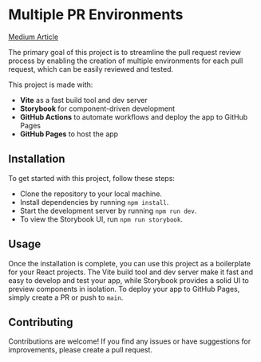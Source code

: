 # Multiple PR Environments
[Medium Article](https://medium.com/xgeeks/how-to-create-and-adopt-design-systems-for-hyper-scaling-companies-a-6-step-approach-fd35dd430e3e)

The primary goal of this project is to streamline the pull request review process by enabling the creation of multiple environments for each pull request, which can be easily reviewed and tested.

This project is made with:

- **Vite** as a fast build tool and dev server
- **Storybook** for component-driven development
- **GitHub Actions** to automate workflows and deploy the app to GitHub Pages
- **GitHub Pages** to host the app

## Installation
To get started with this project, follow these steps:

- Clone the repository to your local machine.
- Install dependencies by running `npm install`.
- Start the development server by running `npm run dev`.
- To view the Storybook UI, run `npm run storybook`.

## Usage
Once the installation is complete, you can use this project as a boilerplate for your React projects. The Vite build tool and dev server make it fast and easy to develop and test your app, while Storybook provides a solid UI to preview components in isolation.
To deploy your app to GitHub Pages, simply create a PR or push to `main`.

## Contributing
Contributions are welcome! If you find any issues or have suggestions for improvements, please create a pull request.

